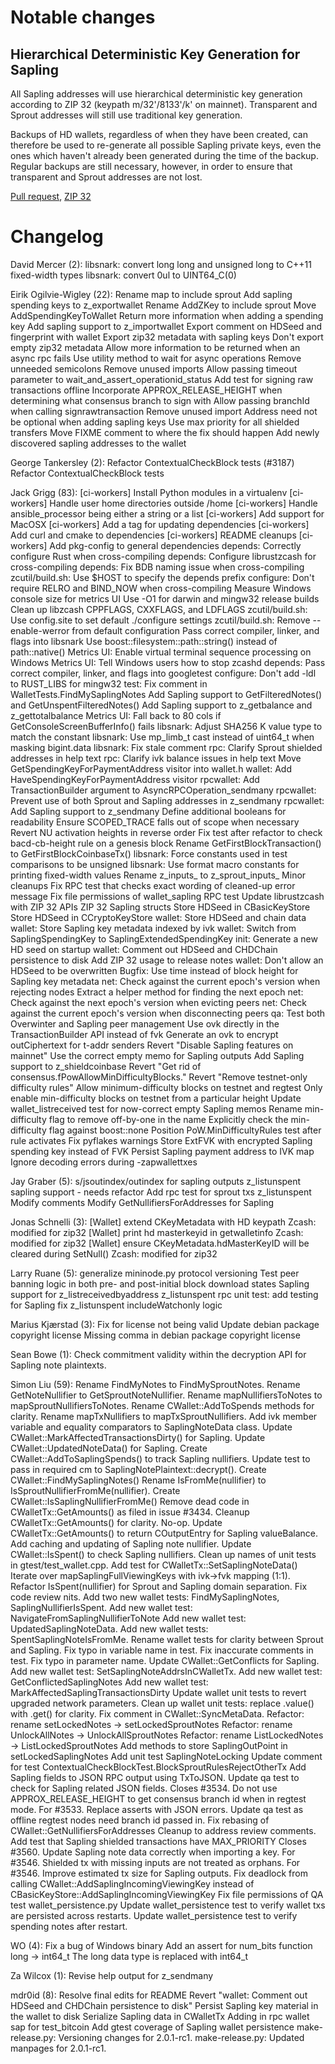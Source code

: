 Notable changes
===============

Hierarchical Deterministic Key Generation for Sapling
-----------------------------------------------------
All Sapling addresses will use hierarchical deterministic key generation
according to ZIP 32 (keypath m/32'/8133'/k' on mainnet). Transparent and
Sprout addresses will still use traditional key generation.

Backups of HD wallets, regardless of when they have been created, can
therefore be used to re-generate all possible Sapling private keys, even the
ones which haven't already been generated during the time of the backup.
Regular backups are still necessary, however, in order to ensure that
transparent and Sprout addresses are not lost.

[Pull request](https://github.com/zcash/zcash/pull/3492), [ZIP 32](https://github.com/zcash/zips/blob/master/zip-0032.mediawiki)

Changelog
=========

David Mercer (2):
      libsnark: convert long long and unsigned long to C++11 fixed-width types
      libsnark: convert 0ul to UINT64_C(0)

Eirik Ogilvie-Wigley (22):
      Rename map to include sprout
      Add sapling spending keys to z_exportwallet
      Rename AddZKey to include sprout
      Move AddSpendingKeyToWallet
      Return more information when adding a spending key
      Add sapling support to z_importwallet
      Export comment on HDSeed and fingerprint with wallet
      Export zip32 metadata with sapling keys
      Don't export empty zip32 metadata
      Allow more information to be returned when an async rpc fails
      Use utility method to wait for async operations
      Remove unneeded semicolons
      Remove unused imports
      Allow passing timeout parameter to wait_and_assert_operationid_status
      Add test for signing raw transactions offline
      Incorporate APPROX_RELEASE_HEIGHT when determining what consensus branch to sign with
      Allow passing branchId when calling signrawtransaction
      Remove unused import
      Address need not be optional when adding sapling keys
      Use max priority for all shielded transfers
      Move FIXME comment to where the fix should happen
      Add newly discovered sapling addresses to the wallet

George Tankersley (2):
      Refactor ContextualCheckBlock tests (#3187)
      Refactor ContextualCheckBlock tests

Jack Grigg (83):
      [ci-workers] Install Python modules in a virtualenv
      [ci-workers] Handle user home directories outside /home
      [ci-workers] Handle ansible_processor being either a string or a list
      [ci-workers] Add support for MacOSX
      [ci-workers] Add a tag for updating dependencies
      [ci-workers] Add curl and cmake to dependencies
      [ci-workers] README cleanups
      [ci-workers] Add pkg-config to general dependencies
      depends: Correctly configure Rust when cross-compiling
      depends: Configure librustzcash for cross-compiling
      depends: Fix BDB naming issue when cross-compiling
      zcutil/build.sh: Use $HOST to specify the depends prefix
      configure: Don't require RELRO and BIND_NOW when cross-compiling
      Measure Windows console size for metrics UI
      Use -O1 for darwin and mingw32 release builds
      Clean up libzcash CPPFLAGS, CXXFLAGS, and LDFLAGS
      zcutil/build.sh: Use config.site to set default ./configure settings
      zcutil/build.sh: Remove --enable-werror from default configuration
      Pass correct compiler, linker, and flags into libsnark
      Use boost::filesystem::path::string() instead of path::native()
      Metrics UI: Enable virtual terminal sequence processing on Windows
      Metrics UI: Tell Windows users how to stop zcashd
      depends: Pass correct compiler, linker, and flags into googletest
      configure: Don't add -ldl to RUST_LIBS for mingw32
      test: Fix comment in WalletTests.FindMySaplingNotes
      Add Sapling support to GetFilteredNotes() and GetUnspentFilteredNotes()
      Add Sapling support to z_getbalance and z_gettotalbalance
      Metrics UI: Fall back to 80 cols if GetConsoleScreenBufferInfo() fails
      libsnark: Adjust SHA256 K value type to match the constant
      libsnark: Use mp_limb_t cast instead of uint64_t when masking bigint.data
      libsnark: Fix stale comment
      rpc: Clarify Sprout shielded addresses in help text
      rpc: Clarify ivk balance issues in help text
      Move GetSpendingKeyForPaymentAddress visitor into wallet.h
      wallet: Add HaveSpendingKeyForPaymentAddress visitor
      rpcwallet: Add TransactionBuilder argument to AsyncRPCOperation_sendmany
      rpcwallet: Prevent use of both Sprout and Sapling addresses in z_sendmany
      rpcwallet: Add Sapling support to z_sendmany
      Define additional booleans for readability
      Ensure SCOPED_TRACE falls out of scope when necessary
      Revert NU activation heights in reverse order
      Fix test after refactor to check bacd-cb-height rule on a genesis block
      Rename GetFirstBlockTransaction() to GetFirstBlockCoinbaseTx()
      libsnark: Force constants used in test comparisons to be unsigned
      libsnark: Use format macro constants for printing fixed-width values
      Rename z_inputs_ to z_sprout_inputs_
      Minor cleanups
      Fix RPC test that checks exact wording of cleaned-up error message
      Fix file permissions of wallet_sapling RPC test
      Update librustzcash with ZIP 32 APIs
      ZIP 32 Sapling structs
      Store HDSeed in CBasicKeyStore
      Store HDSeed in CCryptoKeyStore
      wallet: Store HDSeed and chain data
      wallet: Store Sapling key metadata indexed by ivk
      wallet: Switch from SaplingSpendingKey to SaplingExtendedSpendingKey
      init: Generate a new HD seed on startup
      wallet: Comment out HDSeed and CHDChain persistence to disk
      Add ZIP 32 usage to release notes
      wallet: Don't allow an HDSeed to be overwritten
      Bugfix: Use time instead of block height for Sapling key metadata
      net: Check against the current epoch's version when rejecting nodes
      Extract a helper method for finding the next epoch
      net: Check against the next epoch's version when evicting peers
      net: Check against the current epoch's version when disconnecting peers
      qa: Test both Overwinter and Sapling peer management
      Use ovk directly in the TransactionBuilder API instead of fvk
      Generate an ovk to encrypt outCiphertext for t-addr senders
      Revert "Disable Sapling features on mainnet"
      Use the correct empty memo for Sapling outputs
      Add Sapling support to z_shieldcoinbase
      Revert "Get rid of consensus.fPowAllowMinDifficultyBlocks."
      Revert "Remove testnet-only difficulty rules"
      Allow minimum-difficulty blocks on testnet and regtest
      Only enable min-difficulty blocks on testnet from a particular height
      Update wallet_listreceived test for now-correct empty Sapling memos
      Rename min-difficulty flag to remove off-by-one in the name
      Explicitly check the min-difficulty flag against boost::none
      Position PoW.MinDifficultyRules test after rule activates
      Fix pyflakes warnings
      Store ExtFVK with encrypted Sapling spending key instead of FVK
      Persist Sapling payment address to IVK map
      Ignore decoding errors during -zapwallettxes

Jay Graber (5):
      s/jsoutindex/outindex for sapling outputs
      z_listunspent sapling support - needs refactor
      Add rpc test for sprout txs z_listunspent
      Modify comments
      Modify GetNullifiersForAddresses for Sapling

Jonas Schnelli (3):
      [Wallet] extend CKeyMetadata with HD keypath     Zcash: modified for zip32
      [Wallet] print hd masterkeyid in getwalletinfo     Zcash: modified for zip32
      [Wallet] ensure CKeyMetadata.hdMasterKeyID will be cleared during SetNull()     Zcash: modified for zip32

Larry Ruane (5):
      generalize mininode.py protocol versioning
      Test peer banning logic in both pre- and post-initial block download states
      Sapling support for z_listreceivedbyaddress
      z_listunspent rpc unit test: add testing for Sapling
      fix z_listunspent includeWatchonly logic

Marius Kjærstad (3):
      Fix for license not being valid
      Update debian package copyright license
      Missing comma in debian package copyright license

Sean Bowe (1):
      Check commitment validity within the decryption API for Sapling note plaintexts.

Simon Liu (59):
      Rename FindMyNotes to FindMySproutNotes.
      Rename GetNoteNullifier to GetSproutNoteNullifier.
      Rename mapNullifiersToNotes to mapSproutNullifiersToNotes.
      Rename CWallet::AddToSpends methods for clarity.
      Rename mapTxNullifiers to mapTxSproutNullifiers.
      Add ivk member variable and equality comparators to SaplingNoteData class.
      Update CWallet::MarkAffectedTransactionsDirty() for Sapling.
      Update CWallet::UpdatedNoteData() for Sapling.
      Create CWallet::AddToSaplingSpends() to track Sapling nullifiers.
      Update test to pass in required cm to SaplingNotePlaintext::decrypt().
      Create CWallet::FindMySaplingNotes()
      Rename IsFromMe(nullifier) to IsSproutNullifierFromMe(nullifier).
      Create CWallet::IsSaplingNullifierFromMe()
      Remove dead code in CWalletTx::GetAmounts() as filed in issue #3434.
      Cleanup CWalletTx::GetAmounts() for clarity.  No-op.
      Update CWalletTx::GetAmounts() to return COutputEntry for Sapling valueBalance.
      Add caching and updating of Sapling note nullifier.
      Update CWallet::IsSpent() to check Sapling nullifiers.
      Clean up names of unit tests in gtest/test_wallet.cpp.
      Add test for CWalletTx::SetSaplingNoteData()
      Iterate over mapSaplingFullViewingKeys with ivk->fvk mapping (1:1).
      Refactor IsSpent(nullifier) for Sprout and Sapling domain separation.
      Fix code review nits.
      Add two new wallet tests: FindMySaplingNotes, SaplingNullifierIsSpent.
      Add new wallet test: NavigateFromSaplingNullifierToNote
      Add new wallet test: UpdatedSaplingNoteData.
      Add new wallet tests: SpentSaplingNoteIsFromMe.
      Rename wallet tests for clarity between Sprout and Sapling.
      Fix typo in variable name in test.
      Fix inaccurate comments in test.
      Fix typo in parameter name.
      Update CWallet::GetConflicts for Sapling.
      Add new wallet test: SetSaplingNoteAddrsInCWalletTx.
      Add new wallet test: GetConflictedSaplingNotes
      Add new wallet test: MarkAffectedSaplingTransactionsDirty
      Update wallet unit tests to revert upgraded network parameters.
      Clean up wallet unit tests: replace .value() with .get() for clarity.
      Fix comment in CWallet::SyncMetaData.
      Refactor: rename setLockedNotes -> setLockedSproutNotes
      Refactor: rename UnlockAllNotes -> UnlockAllSproutNotes
      Refactor: rename ListLockedNotes -> ListLockedSproutNotes
      Add methods to store SaplingOutPoint in setLockedSaplingNotes
      Add unit test SaplingNoteLocking
      Update comment for test ContextualCheckBlockTest.BlockSproutRulesRejectOtherTx
      Add Sapling fields to JSON RPC output using TxToJSON.
      Update qa test to check for Sapling related JSON fields.
      Closes #3534. Do not use APPROX_RELEASE_HEIGHT to get consensus branch     id when in regtest mode.
      For #3533. Replace asserts with JSON errors.
      Update qa test as offline regtest nodes need branch id passed in.
      Fix rebasing of CWallet::GetNullifiersForAddresses
      Cleanup to address review comments.
      Add test that Sapling shielded transactions have MAX_PRIORITY
      Closes #3560. Update Sapling note data correctly when importing a key.
      For #3546. Shielded tx with missing inputs are not treated as orphans.
      For #3546. Improve estimated tx size for Sapling outputs.
      Fix deadlock from calling CWallet::AddSaplingIncomingViewingKey instead of CBasicKeyStore::AddSaplingIncomingViewingKey
      Fix file permissions of QA test wallet_persistence.py
      Update wallet_persistence test to verify wallet txs are persisted across restarts.
      Update wallet_persistence test to verify spending notes after restart.

WO (4):
      Fix a bug of Windows binary
      Add an assert for num_bits function
      long -> int64_t
      The long data type is replaced with int64_t

Za Wilcox (1):
      Revise help output for z_sendmany

mdr0id (8):
      Resolve final edits for README
      Revert "wallet: Comment out HDSeed and CHDChain persistence to disk"
      Persist Sapling key material in the wallet to disk
      Serialize Sapling data in CWalletTx
      Adding in rpc wallet sap for test_bitcoin
      Add gtest coverage of Sapling wallet persistence
      make-release.py: Versioning changes for 2.0.1-rc1.
      make-release.py: Updated manpages for 2.0.1-rc1.

